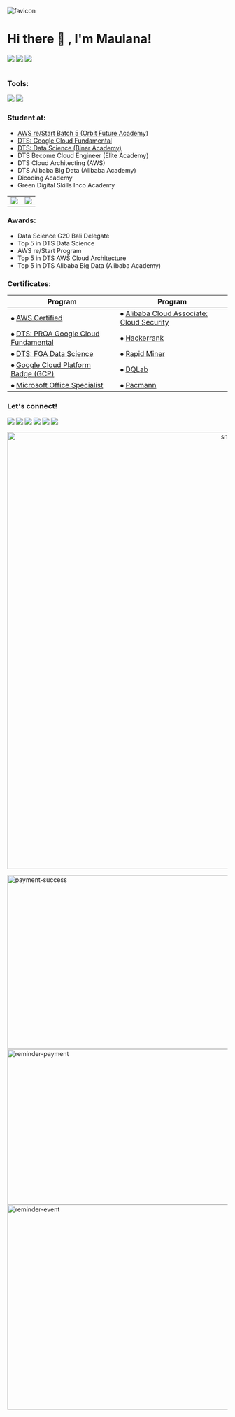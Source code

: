 ![favicon](https://github.com/user-attachments/assets/64c1c1a4-3cd4-450a-9767-65c3c5f0204b)

# Hi there 👋 , I'm Maulana!

<p>
<!-- <img src="apple.svg" width="35px" height="35px"/>
<img src="windows.svg" width="35px" height="35px"/>
<img src="linux.svg" width="35px" height="35px"/> -->

<img src="https://img.shields.io/badge/Windows-0078D6?style=for-the-badge&logo=windows&logoColor=white"/>
<img src="https://img.shields.io/badge/Linux-FCC624?style=for-the-badge&logo=linux&logoColor=black"/>
<img src="https://img.shields.io/badge/mac%20os-000000?style=for-the-badge&logo=apple&logoColor=white"/>

<div id="header">
  <img src="https://komarev.com/ghpvc/?username=maulana-kavaldo&style=for-the-badge&color=green" alt=""/>
  <!--<img src="https://komarev.com/ghpvc/?username=maulana-kavaldo&color=green" alt=""/>-->
</div>

</p>


### Tools:
<p>
    <img src="https://img.shields.io/badge/Text%20Editor-Visual%20Studio%20Code-blue?&logo=visual%20studio%20code&logoColor=blue" />
    <!-- <img src="https://img.shields.io/badge/IDE-Android%20Studio-blue?&logo=android%20studio&logoColor=blue" /> -->
    <img src="https://img.shields.io/badge/Visualization-Looker%20Studio%2C%20Tableau-blue?&logo=looker&logoColor=blue" />
    <!-- <img src="https://gpvc.arturio.dev/mlkav" /> -->
</p>


### Student at:
- <a href="https://github.com/mlkav/AWS_re-Start" target="_blank">AWS re/Start Batch 5 (Orbit Future Academy)</a>
- <a href="https://github.com/mlkav/Digital-Talent-Scholarship/" target="_blank">DTS: Google Cloud Fundamental</a>
- <a href="https://github.com/mlkav/Digital-Talent-Scholarship/" target="_blank">DTS: Data Science (Binar Academy)</a>
- DTS Become Cloud Engineer (Elite Academy)
- DTS Cloud Architecting (AWS)
- DTS Alibaba Big Data (Alibaba Academy)
- Dicoding Academy
- Green Digital Skills Inco Academy

<div align="center">

<table>
  <tr>
    <td>
      <img src="https://github-readme-stats.vercel.app/api?username=mlkav&hide=prs&show_icons=true&theme=tokyonight" style="display: inline-block; vertical-align: top;" />
    </td>
    <td>
      <img src="https://github-readme-stats.vercel.app/api/top-langs/?username=mlkav&layout=compact" style="display: inline-block; vertical-align: top;" />
    </td>
  </tr>
</table>

</div>


### Awards:
- Data Science G20 Bali Delegate
- Top 5 in DTS Data Science
- AWS re/Start Program
- Top 5 in DTS AWS Cloud Architecture
- Top 5 in DTS Alibaba Big Data (Alibaba Academy)

### Certificates:
| Program | Program |
|-----------|-----------|
|⦁ <a href="https://mlkav.github.io/pages/gallery-aws-certification.html">AWS Certified </a>                         |⦁ <a href="https://mlkav.github.io/assets/img/certif_licen/alibaba-security.png">Alibaba Cloud Associate: Cloud Security</a>  |
|⦁ <a href="https://mlkav.github.io/pages/gallery-proa-gc.html">DTS: PROA Google Cloud Fundamental</a>                             |⦁ <a href="https://mlkav.github.io/pages/gallery-hackerrank.html">Hackerrank</a>      |
|⦁ <a href="https://mlkav.github.io/pages/gallery-fga.html">DTS: FGA Data Science</a>                                              |⦁ <a href="https://mlkav.github.io/pages/gallery-rapid-miner.html">Rapid Miner</a>    |
|⦁ <a href="https://www.cloudskillsboost.google/public_profiles/aa062bc9-81cc-4a11-9f53-025437d13c1f">Google Cloud Platform Badge (GCP)</a> |⦁ <a href="https://mlkav.github.io/pages/gallery-dqlab.html">DQLab</a>                |
|⦁ <a href="https://mlkav.github.io/assets/img/certif_licen/mos_2013.png">Microsoft Office Specialist</a>                          |⦁ <a href="https://mlkav.github.io/pages/gallery-pacmann.html">Pacmann</a>            |

### Let's connect!
<p>
    <a href="mailto:alkav.maulana@gmail.com" target="blank"><img src="https://img.shields.io/badge/alkav.maulana@gmail.com-30302f?style=flat&logo=gmail" /></a>
    <a href="https://linkedin.com/in/maulana-kavaldo" target="blank"><img src="https://img.shields.io/badge/Maulana_Kavaldo-30302f?style=flat&logo=linkedin" /></a>
    <a href="https://medium.com/@maulanakavaldo" target="blank"><img src="https://img.shields.io/badge/Medium-30302f?style=flat&logo=medium" /></a>
    <a href="https://twitter.com/mlnkvld" target="blank"><img src="https://img.shields.io/badge/@maulana_kavaldo-30302f?style=flat&logo=twitter" /></a>
    <a href="https://instagram.com/maulana.kavaldo" target="blank"><img src="https://img.shields.io/badge/@maulanakavaldo-30302f?style=flat&logo=instagram" /></a>
    <a href="https://paypal.me/maulanakavaldo" target="blank"><img src="https://ionicabizau.github.io/badges/paypal.svg" /></a>
</p>


<p align="center">
 <img width="1000" src="assets/github-snake.svg" alt="snake"/>
</p>

<!-- ====================================================================================================================== -->

<!-- ### Stats:
    🔭 I’m currently open to work -->

<!-- <details>
 <summary><strong>What i am learning/working on these days</strong></summary>
    - 🔭 I’m currently open to work </br>
    - 🌱 I’m currently learning SwiftUI and UIKit </br>
    - 👯 I’m looking to collaborate on ... </br>
    - 🤔 I’m looking for help with ... </br>
    - 💬 Ask me about anything.</br>
    - 📫 How to reach me: <a href="mailto:alkav.maulana@gmail.com">Email me!</a>  </br>
    - 😄 Pronouns: He/Him </br>
    - ⚡ Fun fact: ... </br>
</details> -->

<!-- ### Let's connect!
<p>
    <a href="mailto:alkav.maulana@gmail.com" target="blank"><img src="https://img.shields.io/badge/alkav.maulana@gmail.com-30302f?style=flat&logo=gmail" /></a>
    <a href="https://linkedin.com/in/maulana-kavaldo" target="blank"><img src="https://img.shields.io/badge/Maulana_Kavaldo-30302f?style=flat&logo=linkedin" /></a>
    <a href="https://medium.com/@maulanakavaldo" target="blank"><img src="https://img.shields.io/badge/Maulana_Kavaldo-30302f?style=flat&logo=medium" /></a>
    <a href="https://twitter.com/mlnkvld" target="blank"><img src="https://img.shields.io/badge/@maulana_kavaldo-30302f?style=flat&logo=twitter" /></a>
    <a href="https://instagram.com/maulana.kavaldo" target="blank"><img src="https://img.shields.io/badge/@maulanakavaldo-30302f?style=flat&logo=instagram" /></a>
    <a href="https://paypal.me/mlkav" target="blank"><img src="https://ionicabizau.github.io/badges/paypal.svg" /></a>
</p> -->


<img width="708" height="398" alt="payment-success" src="https://github.com/user-attachments/assets/74c1a44a-4153-4d0a-9bb6-b7f4dea75bee" />
<img width="707" height="356" alt="reminder-payment" src="https://github.com/user-attachments/assets/93052a2f-94ea-4f08-845d-4960ea3d1a75" />
<img width="599" height="469" alt="reminder-event" src="https://github.com/user-attachments/assets/ab421114-cc44-4f39-84c6-72b96686c1ce" />



